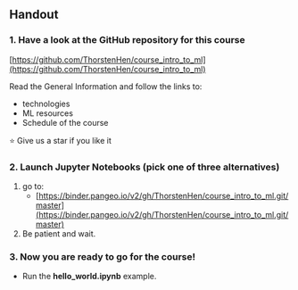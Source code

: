 ## Handout
### 1. Have a look at the GitHub repository for this course

[https://github.com/ThorstenHen/course_intro_to_ml](https://github.com/ThorstenHen/course_intro_to_ml)

Read the General Information and follow the links to:
- technologies
- ML resources
- Schedule of the course

:star: Give us a star if you like it

### 2. Launch Jupyter Notebooks (pick one of three alternatives)
1. go to:
    - [https://binder.pangeo.io/v2/gh/ThorstenHen/course_intro_to_ml.git/master](https://binder.pangeo.io/v2/gh/ThorstenHen/course_intro_to_ml.git/master)
2. Be patient and wait.

### 3. Now you are ready to go for the course!
- Run the **hello_world.ipynb** example.
